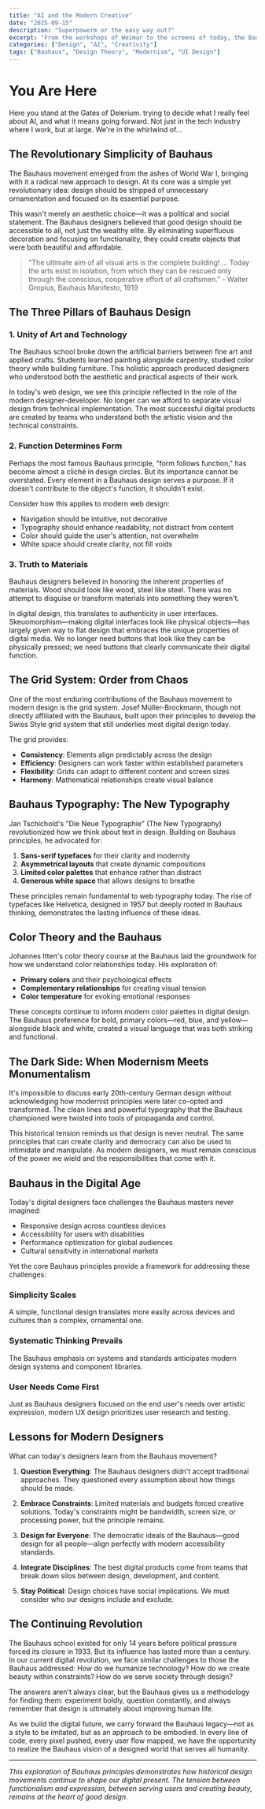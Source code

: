 ```yaml
---
title: "AI and the Modern Creative"
date: "2025-09-15"
description: "Superpowerm or the easy way out?"
excerpt: "From the workshops of Weimar to the screens of today, the Bauhaus movement's radical approach to design continues to influence how we think about digital spaces."
categories: ["Design", "AI", "Creativity"]
tags: ["Bauhaus", "Design Theory", "Modernism", "UI Design"]
---
```


# You Are Here

 Here you stand at the Gates of Delerium. trying to decide what I really feel about AI, and what it means going forward. Not just in the tech industry where I work, but at large. We're in the whirlwind of...

## The Revolutionary Simplicity of Bauhaus

The Bauhaus movement emerged from the ashes of World War I, bringing with it a radical new approach to design. At its core was a simple yet revolutionary idea: design should be stripped of unnecessary ornamentation and focused on its essential purpose.

This wasn't merely an aesthetic choice—it was a political and social statement. The Bauhaus designers believed that good design should be accessible to all, not just the wealthy elite. By eliminating superfluous decoration and focusing on functionality, they could create objects that were both beautiful and affordable.

> "The ultimate aim of all visual arts is the complete building! ... Today the arts exist in isolation, from which they can be rescued only through the conscious, cooperative effort of all craftsmen." - Walter Gropius, Bauhaus Manifesto, 1919

## The Three Pillars of Bauhaus Design

### 1. Unity of Art and Technology

The Bauhaus school broke down the artificial barriers between fine art and applied crafts. Students learned painting alongside carpentry, studied color theory while building furniture. This holistic approach produced designers who understood both the aesthetic and practical aspects of their work.

In today's web design, we see this principle reflected in the role of the modern designer-developer. No longer can we afford to separate visual design from technical implementation. The most successful digital products are created by teams who understand both the artistic vision and the technical constraints.

### 2. Function Determines Form

Perhaps the most famous Bauhaus principle, "form follows function," has become almost a cliché in design circles. But its importance cannot be overstated. Every element in a Bauhaus design serves a purpose. If it doesn't contribute to the object's function, it shouldn't exist.

Consider how this applies to modern web design:
- Navigation should be intuitive, not decorative
- Typography should enhance readability, not distract from content
- Color should guide the user's attention, not overwhelm
- White space should create clarity, not fill voids

### 3. Truth to Materials

Bauhaus designers believed in honoring the inherent properties of materials. Wood should look like wood, steel like steel. There was no attempt to disguise or transform materials into something they weren't.

In digital design, this translates to authenticity in user interfaces. Skeuomorphism—making digital interfaces look like physical objects—has largely given way to flat design that embraces the unique properties of digital media. We no longer need buttons that look like they can be physically pressed; we need buttons that clearly communicate their digital function.

## The Grid System: Order from Chaos

One of the most enduring contributions of the Bauhaus movement to modern design is the grid system. Josef Müller-Brockmann, though not directly affiliated with the Bauhaus, built upon their principles to develop the Swiss Style grid system that still underlies most digital design today.

The grid provides:
- **Consistency**: Elements align predictably across the design
- **Efficiency**: Designers can work faster within established parameters
- **Flexibility**: Grids can adapt to different content and screen sizes
- **Harmony**: Mathematical relationships create visual balance

## Bauhaus Typography: The New Typography

Jan Tschichold's "Die Neue Typographie" (The New Typography) revolutionized how we think about text in design. Building on Bauhaus principles, he advocated for:

1. **Sans-serif typefaces** for their clarity and modernity
2. **Asymmetrical layouts** that create dynamic compositions
3. **Limited color palettes** that enhance rather than distract
4. **Generous white space** that allows designs to breathe

These principles remain fundamental to web typography today. The rise of typefaces like Helvetica, designed in 1957 but deeply rooted in Bauhaus thinking, demonstrates the lasting influence of these ideas.

## Color Theory and the Bauhaus

Johannes Itten's color theory course at the Bauhaus laid the groundwork for how we understand color relationships today. His exploration of:

- **Primary colors** and their psychological effects
- **Complementary relationships** for creating visual tension
- **Color temperature** for evoking emotional responses

These concepts continue to inform modern color palettes in digital design. The Bauhaus preference for bold, primary colors—red, blue, and yellow—alongside black and white, created a visual language that was both striking and functional.

## The Dark Side: When Modernism Meets Monumentalism

It's impossible to discuss early 20th-century German design without acknowledging how modernist principles were later co-opted and transformed. The clean lines and powerful typography that the Bauhaus championed were twisted into tools of propaganda and control.

This historical tension reminds us that design is never neutral. The same principles that can create clarity and democracy can also be used to intimidate and manipulate. As modern designers, we must remain conscious of the power we wield and the responsibilities that come with it.

## Bauhaus in the Digital Age

Today's digital designers face challenges the Bauhaus masters never imagined:
- Responsive design across countless devices
- Accessibility for users with disabilities
- Performance optimization for global audiences
- Cultural sensitivity in international markets

Yet the core Bauhaus principles provide a framework for addressing these challenges:

### Simplicity Scales
A simple, functional design translates more easily across devices and cultures than a complex, ornamental one.

### Systematic Thinking Prevails
The Bauhaus emphasis on systems and standards anticipates modern design systems and component libraries.

### User Needs Come First
Just as Bauhaus designers focused on the end user's needs over artistic expression, modern UX design prioritizes user research and testing.

## Lessons for Modern Designers

What can today's designers learn from the Bauhaus movement?

1. **Question Everything**: The Bauhaus designers didn't accept traditional approaches. They questioned every assumption about how things should be made.

2. **Embrace Constraints**: Limited materials and budgets forced creative solutions. Today's constraints might be bandwidth, screen size, or processing power, but the principle remains.

3. **Design for Everyone**: The democratic ideals of the Bauhaus—good design for all people—align perfectly with modern accessibility standards.

4. **Integrate Disciplines**: The best digital products come from teams that break down silos between design, development, and content.

5. **Stay Political**: Design choices have social implications. We must consider who our designs include and exclude.

## The Continuing Revolution

The Bauhaus school existed for only 14 years before political pressure forced its closure in 1933. But its influence has lasted more than a century. In our current digital revolution, we face similar challenges to those the Bauhaus addressed: How do we humanize technology? How do we create beauty within constraints? How do we serve society through design?

The answers aren't always clear, but the Bauhaus gives us a methodology for finding them: experiment boldly, question constantly, and always remember that design is ultimately about improving human life.

As we build the digital future, we carry forward the Bauhaus legacy—not as a style to be imitated, but as an approach to be embodied. In every line of code, every pixel pushed, every user flow mapped, we have the opportunity to realize the Bauhaus vision of a designed world that serves all humanity.

---

*This exploration of Bauhaus principles demonstrates how historical design movements continue to shape our digital present. The tension between functionalism and expression, between serving users and creating beauty, remains at the heart of good design.*